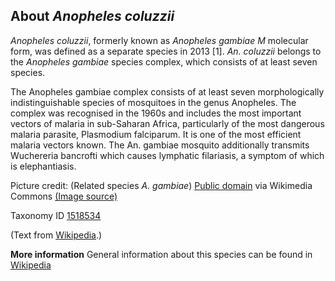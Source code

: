 **About *Anopheles coluzzii***
-------------------------

*Anopheles coluzzii*, formerly known as *Anopheles gambiae* *M*
molecular form, was defined as a separate species in 2013 [1].
*An. coluzzii* belongs to the *Anopheles gambiae* species complex, which
consists of at least seven species.

The Anopheles gambiae complex consists of at least seven 
morphologically indistinguishable species of mosquitoes in the genus 
Anopheles. The complex was recognised in the 1960s and includes the 
most important vectors of malaria in sub-Saharan Africa, particularly 
of the most dangerous malaria parasite, Plasmodium falciparum. It is 
one of the most efficient malaria vectors known. The An. gambiae 
mosquito additionally transmits Wuchereria bancrofti which causes 
lymphatic filariasis, a symptom of which is elephantiasis.


Picture credit: (Related species *A. gambiae*) [Public domain](https://commons.wikimedia.org/wiki/Main_Page) via Wikimedia Commons [(Image source)](https://en.wikipedia.org/wiki/File:AnophelesGambiaemosquito.jpg)

Taxonomy ID [1518534](https://www.uniprot.org/taxonomy/1518534)

(Text from [Wikipedia](https://en.wikipedia.org/).)

**More information**
General information about this species can be found in [Wikipedia](https://en.wikipedia.org/wiki/Anopheles_gambiae#Anopheles_coluzzii)
